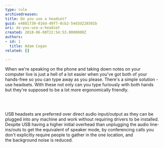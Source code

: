 ```yaml
---
type: rule
archivedreason: 
title: Do you use a headset?
guid: e4881739-016d-49f7-8cb2-54d3d220301b
uri: do-you-use-a-headset
created: 2018-06-08T22:54:53.0000000Z
authors:
- id: 1
  title: Adam Cogan
related: []

---
```



<p class="ssw15-rteElement-P">When we're speaking on the phone and taking down notes on your computer live is just a hell of a lot easier when you've got both of your hands-free so you can type away as you please. There's a simple solution - use headsets. With these not only can you type furiously with both hands but they're supposed to be a lot more ergonomically friendly.<br></p>
<br><excerpt class='endintro'></excerpt><br>
<p>USB headsets are preferred over direct audio input/output as they can be plugged into any machine and work without requiring drivers to be installed. Despite USB having a higher initial overhead than unplugging the audio&#160;line-ins/outs to get the equivalent of speaker mode, by conferencing calls you don't explicitly require people to gather in the one location, and the&#160;background noise&#160;is&#160;reduced.​<br></p>


